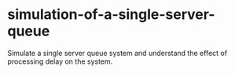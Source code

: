 # simulation-of-a-single-server-queue
Simulate a single server queue system and understand the effect of processing delay on the system.

